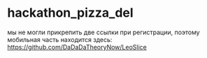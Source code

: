 # hackathon_pizza_del
мы не могли прикрепить две ссылки при регистрации, поэтому мобильная часть находится здесь: https://github.com/DaDaDaTheoryNow/LeoSlice
